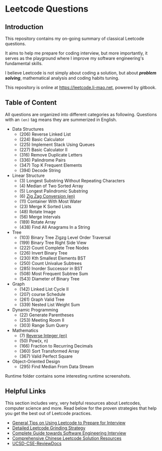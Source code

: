 # Leetcode Questions

## Introduction

This repository contains my on-going summary of classical Leetcode questions.

It aims to help me prepare for coding interview, but more importantly, it serves as the playground where
I improve my software engineering's fundamental skills. 

I believe Leetcode is not simply about coding a solution, but about ***problem solving***, 
mathematical analysis and coding habits tuning.

This repository is online at https://leetcode.li-mao.net, powered by gitbook.

## Table of Content

All questions are organized into different categories as following. Questions with an `(en)` tag means they are summerized in English.

- Data Structures
  - (206) Reverse Linked List
  - (224) Basic Calculator
  - (225) Implement Stack Using Queues
  - (227) Basic Calculator II
  - (316) Remove Duplicate Letters
  - (336) Palindrome Pairs
  - (347) Top K Frequent Elements
  - (394) Decode String
- Linear Structure
  - (3) Longest Substring Without Repeating Characters
  - (4) Median of Two Sorted Array
  - (5) Longest Palindromic Substring
  - (6) [Zig Zag Conversion (en)](Linear/6-ZigZagConversion.md)
  - (11) Container With Most Water
  - (23) Merge K Sorted Lists
  - (48) Rotate Image
  - (56) Merge Intervals
  - (189) Rotate Array
  - (438) Find All Anagrams In a String
- Tree
  - (103) Binary Tree Zigzg Level Order Traversal
  - (199) Binary Tree Right Side View
  - (222) Count Complete Tree Nodes
  - (226) Invert Binary Tree
  - (230) Kth Smallest Elements BST
  - (250) Count Univalue Subtrees
  - (285) Inorder Successor in BST
  - (508) Most Frequent Subtree Sum
  - (543) Diameter of Binary Tree
- Graph
  - (142) Linked List Cycle II
  - (207) course Schedule
  - (261) Graph Valid Tree
  - (339) Nested List Weight Sum
- Dynamic Programming
  - (22) Generate Parentheses
  - (253) Meeting Room II
  - (303) Range Sum Query
- Mathematics
  - (7) [Reverse Integer (en)](Math/7-ReverseInteger.md)
  - (50) Pow(x, n)
  - (166) Fraction to Recurring Decimals
  - (360) Sort Transformed Array
  - (367) Valid Perfect Square
- Object-Oriented Design
  - (295) Find Median From Data Stream

Runtime folder contains some interesting runtime screenshots. 

## Helpful Links

This section includes very, very helpful resources about Leetcodes, computer science and more. Read below for the proven strategies that help you get the best out of Leetcode practices. 

- [General Tips on Using Leetcode to Prepare for Interview](https://medium.com/@alimirio/how-to-solve-problems-on-leetcode-to-prepare-for-technical-interviews-e74781b865d2)
- [Detailed Leetcode Grinding Strategy](https://www.reddit.com/r/cscareerquestions/comments/6luszf/a_leetcode_grinding_guide/)
- [Complete Guide towards Software Engineering Interview](https://github.com/jwasham/coding-interview-university) 
- [Comprehensive Chinese Leetcode Solution Resources](https://leetcode.wang/)
- [UCSD-CSE-ReviewDocs](https://github.com/maoli131/UCSD-CSE-ReviewDocs)